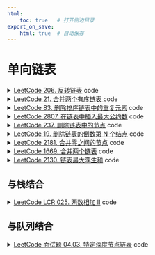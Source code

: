 ```yaml
---
html:
    toc: true   # 打开侧边目录
export_on_save:
    html: true  # 自动保存
---
```


# 单向链表


<details><summary><a href="https://leetcode.cn/problems/reverse-linked-list/description/" target="_blank">LeetCode 206. 反转链表</a> code</summary><br>

**大意**

**思路**

```cpp
class Solution {
public:
    ListNode* reverseList(ListNode* head) {
        if(head==nullptr || head->next==nullptr) return head;
        
        auto *last = head;      // 第一个
        auto *pos = head->next; // 第二个结点
        last->next = nullptr;   // 结尾指向 nullptr

        while(pos){
            auto *pre = pos->next;  // 备份一下

            pos->next = last;       // 反指

            last = pos;             // 右移一位
            pos = pre;              // 右移一位
        }

        return last;
    }
};
```
</details>


<details><summary><a href="https://leetcode.cn/problems/merge-two-sorted-lists/description/" target="_blank">LeetCode 21. 合并两个有序链表
</a> code</summary><br>

**大意**

**思路**

```cpp
class Solution {
public:
    ListNode* mergeTwoLists(ListNode* l1, ListNode* l2) {
        ListNode* head = new ListNode(0);
        ListNode* pos = head;

        while (l1 != nullptr && l2 != nullptr) {
            if (l1->val < l2->val) {
                pos->next = l1;        
                l1 = l1->next;          // l1 后移
            } else {
                pos->next = l2;
                l2 = l2->next;          // l2 后移
            }
            pos = pos->next;            // pos 后移
        }

        pos->next = l1 == nullptr ? l2 : l1;

        return head->next;
    }
};
```
</details>



<details><summary><a href="https://leetcode.cn/problems/remove-duplicates-from-sorted-list/" target="_blank">LeetCode 83. 删除排序链表中的重复元素</a> code</summary><br>

**大意**

**思路**

```cpp
class Solution {
public:

    void erase_after(ListNode* pos){    // 删除 pos 后面的结点
        auto *t = pos->next;
        pos->next = pos->next->next;
        delete t;
    }

    ListNode* deleteDuplicates(ListNode* head) {
        auto *pos = head;
        while(pos && pos->next){
            if(pos->next->val == pos->val) 
                erase_after(pos);
            else
                pos=pos->next;
        }
        return head;
    }
};
```
</details>


<details><summary><a href="https://leetcode.cn/problems/insert-greatest-common-divisors-in-linked-list/description/" target="_blank">LeetCode 2807. 在链表中插入最大公约数</a> code</summary><br>


**大意**

**思路**

1. 指向 $a$ 结点的 `pos`，指向 $b$ 结点的 `pos->next`
    插入一个结点后，`pos->next` 并不指向 $b$ 结点，而是指向新插入的结点
    此时，$b$ 结点的位置由 `pos->next->next` 指向


```cpp
class Solution {
public:
    int gcd(int a, int b){
        return b ? gcd(b, a%b) : a;
    }

    void insert(ListNode* pos, int val){ // 在 pos 结点后插入 val
        ListNode* n = new ListNode(val, pos->next);
        pos->next=n;
    }

    ListNode* insertGreatestCommonDivisors(ListNode* head) {
        auto pos = head;
        while(pos->next){
            insert(pos, gcd(pos->val, pos->next->val));
            pos = pos->next->next;
        }
        return head;
    }
};
```
</details>



<details><summary><a href="https://leetcode.cn/problems/delete-node-in-a-linked-list/description/" target="_blank">LeetCode 237. 删除链表中的节点</a> code</summary><br>

**大意**

**思路**

1. 我们不能访问要删除的结点之前的结点，所以不能直接删除
2. 所以将要删除的结点的值改为下一个结点的值，然后删除下一个结点

```cpp
class Solution {
public:
    void deleteNode(ListNode* node) {
        ListNode* del = node->next;
        node->val = del->val;
        node->next = del->next;
        delete del;
    }
};
```
</details>


<details><summary><a href="https://leetcode.cn/problems/remove-nth-node-from-end-of-list/description/" target="_blank">LeetCode 19. 删除链表的倒数第 N 个结点</a> code</summary><br>

**大意**

**思路**

1. 计算结点数量 $len$

2. 删除第 $len-n+1$ 个结点

```cpp
class Solution {
public:
    ListNode* removeNthFromEnd(ListNode* head, int n) {
        // 计算长度
        int len=0;
        auto *pos = head;
        while(pos) pos = pos->next, len++;
        if(len==1) return nullptr;
        
        // 创建一个头，以处理删除 head 的情况
        auto *pre = new ListNode(-1);
        pre -> next = head;
        auto *ans = pre;
        for(int i=1; i<=len-n; i++) pre = pre->next;

        auto *del = pre->next;
        pre->next = pre->next->next;
        delete del;

        return ans->next;
    }
};
```
</details>


<details><summary><a href="https://leetcode.cn/problems/merge-nodes-in-between-zeros/description/" target="_blank">LeetCode 2181. 合并零之间的节点</a> code</summary><br>

**大意**

**思路**

1. 我们只需要，将 $0$ 结点后面的结点的值加到 $0$ 结点上，然后删除那些结点即可

2. 如果 $0$ 结点后面没有结点了，那么我们就直接删除 $0$ 结点



```cpp
class Solution {
public:
    void erase_after(ListNode* pos){        // 删除 pos->next 结点
        auto *del=pos->next; 
        pos->next = pos->next->next;
        delete del;
    }

    ListNode* mergeNodes(ListNode* head) {
        auto *pos = head;

        while(pos->next){
            while(pos->next && pos->next->val!=0){
                pos->val += pos->next->val;
                erase_after(pos);
            }
            if(pos->next->next == nullptr){
                erase_after(pos);
                break;
            }
            pos = pos->next;
        }

        return head;
    }
};
```
</details>



<details><summary><a href="https://leetcode.cn/problems/merge-in-between-linked-lists/description/" target="_blank">LeetCode 1669. 合并两个链表</a> code</summary><br>

**大意**

**思路**

1. 模拟就好了，注意备份结点

```cpp
class Solution {
public:
    ListNode* mergeInBetween(ListNode* list1, int a, int b, ListNode* list2) {
        auto *y = list2;
        while(y->next) y = y->next; // 定位到 list2 最后一个位置

        auto *x = list1;        // 向后移动到 a 之前位置
        for(int i=1; i<a; i++) x = x->next;
        auto *backup = x->next; // 备份一下
        x->next = list2;        // 接上

        x = backup;             // 恢复
        for(int i=1; i<=b-a+1; i++) x = x->next;
        y->next = x;

        return list1;
    }
};
```
</details>



<details><summary><a href="https://leetcode.cn/problems/maximum-twin-sum-of-a-linked-list/" target="_blank">LeetCode 2130. 链表最大孪生和</a> code</summary><br>

**大意**

**思路**

1. 将数据拿到数组里面，然后双指针即可

```cpp
class Solution {
public:
    int a[100010], idx=-1;

    int pairSum(ListNode* head) {
        int ans = -1;
        while(head) a[++idx]=head->val, head=head->next;
        for(int i=0, j=idx; i<j; i++, j--)
            ans = max(ans, a[i]+a[j]);
        return ans;
    }
};
```
</details>









## 与栈结合

<details><summary><a href="https://leetcode.cn/problems/lMSNwu/description/" target="_blank">LeetCode LCR 025. 两数相加 II</a> code</summary><br>

**大意**

**思路**

```cpp
class Solution {
public:
    ListNode* addTwoNumbers(ListNode* l1, ListNode* l2) {
        std::stack<int> stk1, stk2, stk3;
        while(l1){
            stk1.push(l1->val);
            l1=l1->next;
        }
        while(l2){
            stk2.push(l2->val);
            l2=l2->next;
        }

        int add=0;
        while(stk1.size()||stk2.size()){
            if(stk1.size()){
                add += stk1.top();
                stk1.pop();
            }
            if(stk2.size()){
                add += stk2.top();
                stk2.pop();
            }
            stk3.push(add%10);
            add/=10;
        }
        if(add) stk3.push(add);

        ListNode *ans = new ListNode(stk3.top());
        stk3.pop();
        auto *pos = ans;

        while(stk3.size()){
            auto *t = new ListNode(stk3.top());
            pos->next = t;
            pos = pos->next;
            stk3.pop();
        }

        return ans;
    }
};
```
</details>




## 与队列结合


<details><summary><a href="https://leetcode.cn/problems/list-of-depth-lcci/" target="_blank">LeetCode 面试题 04.03. 特定深度节点链表</a> code</summary>

```cpp
class Solution {
public:
    vector<ListNode*> listOfDepth(TreeNode* tree) {
        std::vector<ListNode*> ans;
        std::queue<std::pair<TreeNode*, int>> q;
        q.push({tree, 0});
        int last = -1;

        ListNode *b;
        while(q.size()){
            auto u = q.front(); q.pop();

            if(last != u.second){   // 需要新开一行
                auto *t = new ListNode(u.first->val);
                ans.push_back(t);
                b=t;
            } else {
                auto *t = new ListNode(u.first->val);
                b->next = t;
                b = b->next;
            }

            if(u.first->left)
                q.push({u.first->left, u.second+1});
            if(u.first->right)
                q.push({u.first->right, u.second+1});
            
            last = u.second;
        }

        return ans;
    }
};
```
</details>